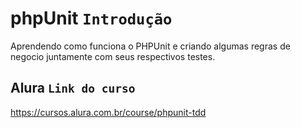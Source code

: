 # phpUnit `Introdução`
Aprendendo como funciona o PHPUnit e criando algumas regras de negocio juntamente com seus respectivos testes.
## Alura `Link do curso`
https://cursos.alura.com.br/course/phpunit-tdd
